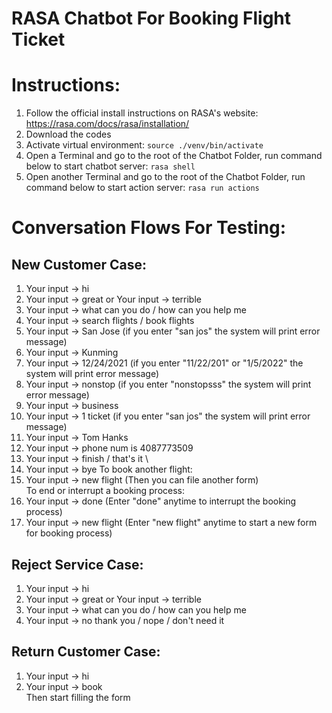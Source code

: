 # RASA Chatbot For Booking Flight Ticket

# Instructions:
1. Follow the official install instructions on RASA's website: https://rasa.com/docs/rasa/installation/
2. Download the codes
3. Activate virtual environment:
``` source ./venv/bin/activate ```
4. Open a Terminal and go to the root of the Chatbot Folder, run command below to start chatbot server:
``` rasa shell ```
5. Open another Terminal and go to the root of the Chatbot Folder, run command below to start action server:
``` rasa run actions ```

# Conversation Flows For Testing:

## New Customer Case:
1. Your input -> hi
2. Your input -> great or Your input -> terrible
3. Your input -> what can you do / how can you help me
4. Your input -> search flights / book flights
5. Your input -> San Jose (if you enter "san jos" the system will print error message)
6. Your input -> Kunming
7. Your input -> 12/24/2021 (if you enter "11/22/201" or "1/5/2022" the system will print error message)
8. Your input -> nonstop (if you enter "nonstopsss" the system will print error message)
9. Your input -> business 
10. Your input -> 1 ticket (if you enter "san jos" the system will print error message)
11. Your input -> Tom Hanks
12. Your input -> phone num is 4087773509
13. Your input -> finish / that's it \
14. Your input -> bye
To book another flight:
15. Your input -> new flight (Then you can file another form) \
To end or interrupt a booking process:
16. Your input -> done (Enter "done" anytime to interrupt the booking process)
17. Your input -> new flight (Enter "new flight" anytime to start a new form for booking process)

## Reject Service Case:
1. Your input -> hi
2. Your input -> great or Your input -> terrible
3. Your input -> what can you do / how can you help me
4. Your input -> no thank you / nope / don't need it

## Return Customer Case:
1. Your input -> hi
2. Your input -> book \
Then start filling the form
